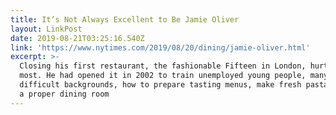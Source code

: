 ```yaml
---
title: It’s Not Always Excellent to Be Jamie Oliver
layout: LinkPost
date: 2019-08-21T03:25:16.540Z
link: 'https://www.nytimes.com/2019/08/20/dining/jamie-oliver.html'
excerpt: >-
  Closing his first restaurant, the fashionable Fifteen in London, hurt the
  most. He had opened it in 2002 to train unemployed young people, many from
  difficult backgrounds, how to prepare tasting menus, make fresh pasta and run
  a proper dining room
---
```


